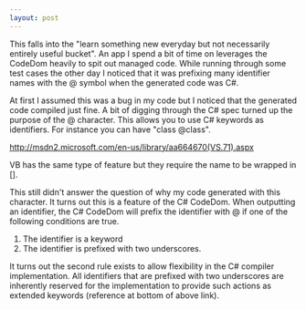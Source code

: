 ```yaml
---
layout: post
---
```

This falls into the "learn something new everyday but not necessarily entirely
useful bucket".  An app I spend a bit of time on leverages the CodeDom heavily
to spit out managed code.  While running through some test cases the other day
I noticed that it was prefixing many identifier names with the @ symbol when
the generated code was C#.

At first I assumed this was a bug in my code but I noticed that the generated
code compiled just fine.  A bit of digging through the C# spec turned up the
purpose of the @ character. This allows you to use C# keywords as identifiers.
For instance you can have "class @class".

<http://msdn2.microsoft.com/en-us/library/aa664670(VS.71).aspx>

VB has the same type of feature but they require the name to be wrapped in [].

This still didn't answer the question of why my code generated with this
character. It turns out this is a feature of the C# CodeDom.  When outputting
an identifier, the C# CodeDom will prefix the identifier with @ if one of the
following conditions are true.

  1. The identifier is a keyword
  2. The identifier is prefixed with two underscores.

It turns out the second rule exists to allow flexibility in the C# compiler
implementation.  All identifiers that are prefixed with two underscores are
inherently reserved for the implementation to provide such actions as extended
keywords (reference at bottom of above link).

